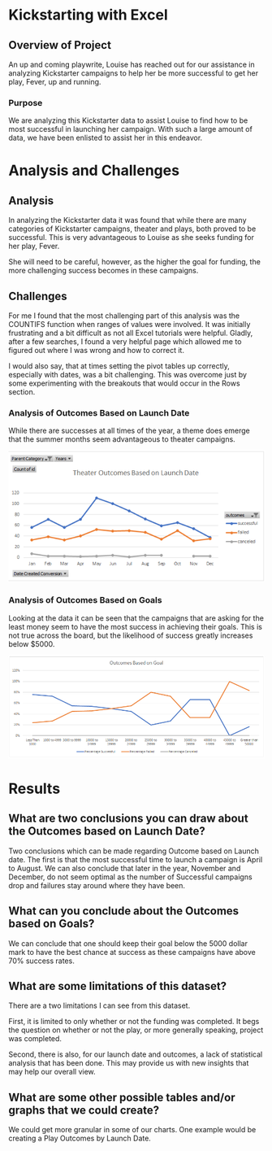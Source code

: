 # Kickstarting with Excel

## Overview of Project
An up and coming playwrite, Louise has reached out for our assistance in analyzing Kickstarter campaigns to help her be more successful to get her play, Fever, up and running.

### Purpose
We are analyzing this Kickstarter data to assist Louise to find how to be most successful in launching her campaign. With such a large amount of data, we have been enlisted to assist her in this endeavor.

# Analysis and Challenges
## Analysis
In analyzing the Kickstarter data it was found that while there are many categories of Kickstarter campaigns, theater and plays, both proved to be successful. This is very advantageous to Louise as she seeks funding for her play, Fever. 

She will need to be careful, however, as the higher the goal for funding, the more challenging success becomes in these campaigns.

## Challenges
For me I found that the most challenging part of this analysis was the COUNTIFS function when ranges of values were involved. It was initially frustrating and a bit difficult as not all Excel tutorials were helpful. Gladly, after a few searches, I found a very helpful page which allowed me to figured out where I was wrong and how to correct it.

I would also say, that at times setting the pivot tables up correctly, especially with dates, was a bit challenging. This was overcome just by some experimenting with the breakouts that would occur in the Rows section.

### Analysis of Outcomes Based on Launch Date
While there are successes at all times of the year, a theme does emerge that the summer months seem advantageous to theater campaigns. 

![Outcomes_Launch](/Resources/Theater_Outcomes_vs_Launch.png)

### Analysis of Outcomes Based on Goals
Looking at the data it can be seen that the campaigns that are asking for the least money seem to have the most success in achieving their goals. This is not true across the board, but the likelihood of success greatly increases below $5000.

![Outcomes_Goals](/Resources/Outcomes_vs_Goals.png)

# Results

## What are two conclusions you can draw about the Outcomes based on Launch Date?
Two conclusions which can be made regarding Outcome based on Launch date. The first is that the most successful time to launch a campaign is April to August. We can also conclude that later in the year, November and December, do not seem optimal as the number of Successful campaigns drop and failures stay around where they have been.

## What can you conclude about the Outcomes based on Goals?
We can conclude that one should keep their goal below the 5000 dollar mark to have the best chance at success as these campaigns have above 70% success rates.

## What are some limitations of this dataset?
There are a two limitations I can see from this dataset. 

First, it is limited to only whether or not the funding was completed. It begs the question on whether or not the play, or more generally speaking, project was completed. 

Second, there is also, for our launch date and outcomes, a lack of statistical analysis that has been done. This may provide us with new insights that may help our overall view.

## What are some other possible tables and/or graphs that we could create?
We could get more granular in some of our charts. One example would be creating a Play Outcomes by Launch Date.
